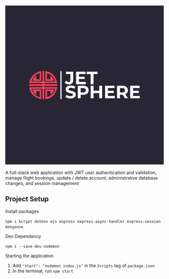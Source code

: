 <p align="center">
  <img src="./public/logo/svg/logo-color.svg" />
</p>

A full-stack web application with JWT user authentication and validation, manage flight bookings, update / delete account, administrative database changes, and session management

## Project Setup

Install packages

`npm i bcrypt dotenv ejs express express-async-handler express-session mongoose`

Dev Dependency

`npm i --save-dev nodemon`

Starting the application

1. Add `"start": "nodemon index.js"` in the `Scripts` tag of `package.json`
2. In the terminal, run `npm start`


